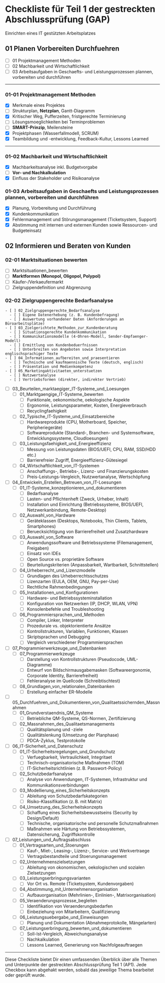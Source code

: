 # Checkliste für Teil 1 der gestreckten Abschlussprüfung (GAP)

Einrichten eines IT gestützten Arbeitsplatzes

## 01 Planen Vorbereiten Durchfuehren

- [ ] 01 Projektmanagement Methoden
- [ ] 02 Machbarkeit und Wirtschaftlichkeit
- [ ] 03 Arbeitsaufgaben in Geschaefts- und Leistungsprozessen plannen, vorbereiten und durchführen

---

### 01-01 Projektmanagement Methoden

- [x] Merkmale eines Projektes
- [ ] Strukturplan, **Netzplan**, Gantt-Diagramm
- [x] Kritischer Weg, Pufferzeiten, fristgerechte Terminierung
- [ ] Lösungsmoeglichkeiten bei Terminproblemen
- [ ] **SMART-Prinzip**, Meilensteine
- [x] Projektphasen (Wasserfallmodell, SCRUM)
- [x] Teambildung und -entwicklung, Feedback-Kultur, Lessons Learned

---

### 01-02 Machbarkeit und Wirtschaftlichkeit

- [x] Machbarkeitsanalyse inkl. Budgetvorgabe
- [ ] **Vor- und Nachkalkulation**
- [x] Einfluss der Stakeholder und Risikoanalyse

### 01-03 Arbeitsaufgaben in Geschaefts und Leistungsprozessen plannen, vorbereiten und durchführen

- [x] Planung, Vorbereitung und Durchführung
- [x] Kundenkommunikation
- [x] Fehlermanagement und Störungsmanagement (Ticketsystem, Support)
- [x] Abstimmung mit internen und externen Kunden sowie Ressourcen- und Budgeteinsatz

## 02 Informieren und Beraten von Kunden

### 02-01 Marktsituationen bewerten

- [ ] Marktsituationen_bewerten
- [ ] **Marktformen (Monopol, Oligopol, Polypol)**
- [ ] Käufer-/Verkaeufermarkt
- [ ] Zielgruppendefinition und Abgrenzung

### 02-02 Zielgruppengerechte Bedarfsanalyse

    - [ ] 02_Zielgruppengerechte_Bedarfsanalyse
      - [ ] Eigene Datenerhebung (z. B. Kundenbefragung)
      - [ ] Auswertung vorhandener Daten (Anforderungen an Büroarbeitsplätze)
    - [ ] 03_Zielgerichtete_Methoden_zur_Kundenberatung
      - [ ] Situationsgerechte Kundenkommunikation
      - [ ] Kommunikationsmodelle (4‑Ohren‑Modell, Sender‑Empfaenger-Modell)
      - [ ] Ermittlung von Kundenbeduerfnissen
      - [ ] Unterbreiten von Angeboten sowie Interpretation englischsprachiger Texte
    - [ ] 04_Informationen_aufbereiten_und_praesentieren
      - [ ] Technische und kaufmaennische Texte (deutsch, englisch)
      - [ ] Präsentation und Medienkompetenz
    - [ ] 05_Marketingaktivitaeten_unterstuetzen
      - [ ] Nutzwertanalyse
      - [ ] Vertriebsformen (direkter, indirekter Vertrieb)
  - [ ] 03_Beurteilen_marktaegiger_IT-Systeme_und_Loesungen
    - [ ] 01_Marktgaengige_IT-Systeme_bewerten
      - [ ] Funktionale, oekonomische, oekologische Aspekte
      - [ ] Ergonomie, Leistungsparameter, Kosten, Energieverbrauch
      - [ ] Recyclingfaehigkeit
    - [ ] 02_Typische_IT-Systeme_und_Einsatzbereiche
      - [ ] Hardwareprodukte (CPU, Motherboard, Speicher, Peripheriegeräte)
      - [ ] Softwareprodukte (Standard-, Branchen- und Systemsoftware, Entwicklungssysteme, Cloudloesungen)
    - [ ] 03_Leistungsfaehigkeit_und_Energieeffizienz
      - [ ] Messung von Leistungsdaten (BIOS/UEFI, CPU, RAM, SSD/HDD etc.)
      - [ ] Barrierefreier Zugriff, Energieeffizienz-Gütesiegel
    - [ ] 04_Wirtschaftlichkeit_von_IT-Systemen
      - [ ] Anschaffungs-, Betriebs-, Lizenz- und Finanzierungskosten
      - [ ] Preis-Leistungs-Vergleich, Nutzwertanalyse, Wertschöpfung
  - [ ] 04_Entwickeln_Erstellen_Betreuen_von_IT-Loesungen
    - [ ] 01_IT-Systeme_konzeptionieren_und_dokumentieren
      - [ ] Bedarfsanalyse
      - [ ] Lasten- und Pflichtenheft (Zweck, Urheber, Inhalt)
      - [ ] Installation und Einrichtung (Betriebssysteme, BIOS/UEFI, Netzwerkanbindung, Remote-Desktop)
    - [ ] 02_Auswahl_von_Hardware
      - [ ] Geräteklassen (Desktops, Notebooks, Thin Clients, Tablets, Smartphones)
      - [ ] Beruecksichtigung von Barrierefreiheit und Zusatzhardware
    - [ ] 03_Auswahl_von_Software
      - [ ] Anwendungssoftware und Betriebssysteme (Filemanagement, Freigaben)
      - [ ] Einsatz von IDEs
      - [ ] Open Source vs. proprietäre Software
      - [ ] Beurteilungskriterien (Anpassbarkeit, Wartbarkeit, Schnittstellen)
    - [ ] 04_Urheberrecht_und_Lizenzmodelle
      - [ ] Grundlagen des Urheberrechtsschutzes
      - [ ] Lizenzarten (EULA, OEM, GNU, Pay-per-Use)
      - [ ] Rechtliche Rahmenbedingungen
    - [ ] 05_Installationen_und_Konfigurationen
      - [ ] Hardware- und Betriebssysteminstallation
      - [ ] Konfiguration von Netzwerken (IP, DHCP, WLAN, VPN)
      - [ ] Konsolenbefehle und Troubleshooting
    - [ ] 06_Programmiersprachen_und_Methoden
      - [ ] Compiler, Linker, Interpreter
      - [ ] Prozedurale vs. objektorientierte Ansätze
      - [ ] Kontrollstrukturen, Variablen, Funktionen, Klassen
      - [ ] Skriptsprachen und Debugging
      - [ ] Vergleich verschiedener Programmiersprachen
  - [ ] 07_Programmierwerkzeuge_und_Datenbanken
    - [ ] 07_Programmierwerkzeuge
      - [ ] Darstellung von Kontrollstrukturen (Pseudocode, UML-Diagramme)
      - [ ] Entwurf von Bildschirmausgabemasken (Softwareergonomie, Corporate Identity, Barrierefreiheit)
      - [ ] Fehleranalyse im Quellcode (Schreibtischtest)
    - [ ] 08_Grundlagen_von_relationalen_Datenbanken
      - [ ] Erstellung einfacher ER-Modelle
  - [ ] 05_Durchfuehren_und_Dokumentieren_von_Qualitaetssichernden_Massnahmen
    - [ ] 01_Grundverstaendnis_QM_Systeme
      - [ ] Betriebliche QM-Systeme, QS-Normen, Zertifizierung
    - [ ] 02_Massnahmen_des_Qualitaetsmanagements
      - [ ] Qualitätsplanung und -ziele
      - [ ] Qualitätslenkung (Umsetzung der Planphase)
      - [ ] PDCA-Zyklus, Testprotokolle
  - [ ] 06_IT-Sicherheit_und_Datenschutz
    - [ ] 01_IT-Sicherheitsregelungen_und_Grundschutz
      - [ ] Verfuegbarkeit, Vertraulichkeit, Integritaet
      - [ ] Technisch-organisatorische Maßnahmen (TOM)
      - [ ] IT-Sicherheitsrichtlinien (z. B. Passwort-Policy)
    - [ ] 02_Schutzbedarfsanalyse
      - [ ] Analyse von Anwendungen, IT-Systemen, Infrastruktur und Kommunikationsverbindungen
    - [ ] 03_Modellierung_eines_Sicherheitskonzepts
      - [ ] Ableitung von Schutzbedarfskategorien
      - [ ] Risiko-Klassifikation (z. B. mit Matrix)
    - [ ] 04_Umsetzung_des_Sicherheitskonzepts
      - [ ] Schaffung eines Sicherheitsbewusstseins (Security by Design/Default)
      - [ ] Technische, organisatorische und personelle Schutzmaßnahmen
      - [ ] Maßnahmen wie Härtung von Betriebssystemen, Datensicherung, Zugriffskontrolle
  - [ ] 07_Leistungen_und_Auftragsabschluss
    - [ ] 01_Vertragsarten_und_Stoerungen
      - [ ] Kauf-, Miet-, Leasing-, Lizenz-, Service- und Werkvertraege
      - [ ] Vertragsbestandteile und Stoerungsmanagement
    - [ ] 02_Unternehmenszielsetzungen
      - [ ] Ableitung von okonomischen, oekologischen und sozialen Zielsetzungen
    - [ ] 03_Leistungserbringungsvarianten
      - [ ] Vor Ort vs. Remote (Ticketsystem, Kundenvorgaben)
    - [ ] 04_Abstimmung_mit_Unternehmensorganisation
      - [ ] Aufbauorganisation (Mehrlinien-, Einlinien-, Matrixorganisation)
    - [ ] 05_Veraenderungsprozesse_begleiten
      - [ ] Identifikation von Veraenderungsbedarfen
      - [ ] Einbeziehung von Mitarbeitern, Qualifizierung
    - [ ] 06_Leistungsuebergabe_und_Einweisungen
      - [ ] Planung und Dokumentation (Abnahmeprotokolle, Mängelarten)
    - [ ] 07_Leistungserbringung_bewerten_und_dokumentieren
      - [ ] Soll-Ist-Vergleich, Abweichungsanalyse
      - [ ] Nachkalkulation
      - [ ] Lessons Learned, Generierung von Nachfolgeauftraegen

---
Diese Checkliste bietet Dir einen umfassenden Überblick über alle Themen und Unterpunkte der gestreckten Abschlussprüfung Teil 1 (AP1). Jede Checkbox kann abgehakt werden, sobald das jeweilige Thema bearbeitet oder geprüft wurde.
